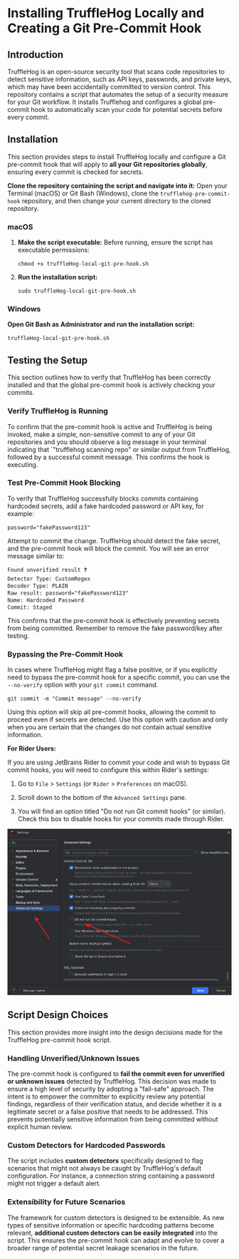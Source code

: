 # Installing TruffleHog Locally and Creating a Git Pre-Commit Hook

## Introduction

TruffleHog is an open-source security tool that scans code repositories to detect sensitive information, such as API keys, passwords, and private keys, which may have been accidentally committed to version control.
This repository contains a script that automates the setup of a security measure for your Git workflow. It installs Trufflehog and configures a global pre-commit hook to automatically scan your code for potential secrets before every commit.

## Installation

This section provides steps to install TruffleHog locally and configure a Git pre-commit hook that will apply to **all your Git repositories globally**, ensuring every commit is checked for secrets.

**Clone the repository containing the script and navigate into it:**
Open your Terminal (macOS) or Git Bash (Windows), clone the `trufflehog-pre-commit-hook` repository, and then change your current directory to the cloned repository.

### macOS

1.  **Make the script executable:**
    Before running, ensure the script has executable permissions:

    ```
    chmod +x truffleHog-local-git-pre-hook.sh
    ```

2.  **Run the installation script:**

    ```
    sudo truffleHog-local-git-pre-hook.sh
    ```


### Windows

**Open Git Bash as Administrator and run the installation script:**

```
truffleHog-local-git-pre-hook.sh
```

## Testing the Setup

This section outlines how to verify that TruffleHog has been correctly installed and that the global pre-commit hook is actively checking your commits.

### Verify TruffleHog is Running

To confirm that the pre-commit hook is active and TruffleHog is being invoked, make a simple, non-sensitive commit to any of your Git repositories and you should observe a log message in your terminal indicating that `"trufflehog scanning repo" or similar output from TruffleHog, followed by a successful commit message. This confirms the hook is executing.

### Test Pre-Commit Hook Blocking

To verify that TruffleHog successfully blocks commits containing hardcoded secrets, add a fake hardcoded password or API key, for example:

```
password="fakePassword123"
```

Attempt to commit the change. TruffleHog should detect the fake secret, and the pre-commit hook will block the commit. You will see an error message similar to:

```
Found unverified result ❓
Detector Type: CustomRegex
Decoder Type: PLAIN
Raw result: password="fakePassword123"
Name: Hardcoded Password
Commit: Staged
```

This confirms that the pre-commit hook is effectively preventing secrets from being committed. Remember to remove the fake password/key after testing.

### Bypassing the Pre-Commit Hook

In cases where TruffleHog might flag a false positive, or if you explicitly need to bypass the pre-commit hook for a specific commit, you can use the `--no-verify` option with your `git commit` command.

```
git commit -m "Commit message" --no-verify
```

Using this option will skip all pre-commit hooks, allowing the commit to proceed even if secrets are detected. Use this option with caution and only when you are certain that the changes do not contain actual sensitive information.

**For Rider Users:**

If you are using JetBrains Rider to commit your code and wish to bypass Git commit hooks, you will need to configure this within Rider's settings:

1.  Go to `File` > `Settings` (or `Rider` > `Preferences` on macOS).

2.  Scroll down to the bottom of the `Advanced Settings` pane.

3.  You will find an option titled "Do not run Git commit hooks" (or similar). Check this box to disable hooks for your commits made through Rider.

![rider-no-verify.png](rider-no-verify.png)

## Script Design Choices

This section provides more insight into the design decisions made for the TruffleHog pre-commit hook script.

### Handling Unverified/Unknown Issues

The pre-commit hook is configured to **fail the commit even for unverified or unknown issues** detected by TruffleHog. This decision was made to ensure a high level of security by adopting a "fail-safe" approach. The intent is to empower the committer to explicitly review any potential findings, regardless of their verification status, and decide whether it is a legitimate secret or a false positive that needs to be addressed. This prevents potentially sensitive information from being committed without explicit human review.

### Custom Detectors for Hardcoded Passwords

The script includes **custom detectors** specifically designed to flag scenarios that might not always be caught by TruffleHog's default configuration. For instance, a connection string containing a password might not trigger a default alert.

### Extensibility for Future Scenarios

The framework for custom detectors is designed to be extensible. As new types of sensitive information or specific hardcoding patterns become relevant, **additional custom detectors can be easily integrated** into the script. This ensures the pre-commit hook can adapt and evolve to cover a broader range of potential secret leakage scenarios in the future.

